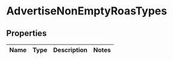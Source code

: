 # AdvertiseNonEmptyRoasTypes

## Properties
Name | Type | Description | Notes
------------ | ------------- | ------------- | -------------
